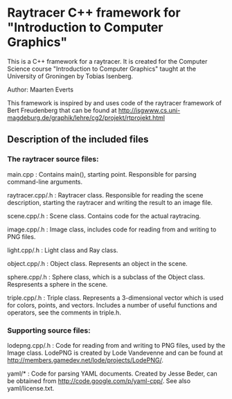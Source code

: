 Raytracer C++ framework for "Introduction to Computer Graphics"
===============================================================

This is a C++ framework for a raytracer. It is created for the Computer
Science course "Introduction to Computer Graphics" taught at the 
University of Groningen by Tobias Isenberg.

Author: Maarten Everts

This framework is inspired by and uses code of the raytracer framework of 
Bert Freudenberg that can be found at
<http://isgwww.cs.uni-magdeburg.de/graphik/lehre/cg2/projekt/rtprojekt.html>

Description of the included files
---------------------------------

### The raytracer source files:

main.cpp
:	Contains main(), starting point. Responsible for parsing command-line
	arguments.
	
raytracer.cpp/.h
:	Raytracer class. Responsible for reading the scene description, starting
	the raytracer and writing the result to an image file.
	
scene.cpp/.h
:	Scene class. Contains code for the actual raytracing.
	
image.cpp/.h
:	Image class, includes code for reading from and writing to PNG files.
	
light.cpp/.h
:	Light class and Ray class.

object.cpp/.h
:	Object class. Represents an object in the scene.

sphere.cpp/.h
:	Sphere class, which is a subclass of the Object class. Respresents a
	sphere in the scene.
	
triple.cpp/.h
:	Triple class. Represents a 3-dimensional vector which is used for colors,
	points,	and vectors. Includes a number of useful functions and operators,
	see the comments in triple.h.

### Supporting source files:

lodepng.cpp/.h
:	Code for reading from and writing to PNG files, used by the Image class.
	LodePNG is created by Lode Vandevenne and can be found at
	<http://members.gamedev.net/lode/projects/LodePNG/>.

yaml/*
:	Code for parsing YAML documents. Created by Jesse Beder, can be obtained 
	from <http://code.google.com/p/yaml-cpp/>. See also yaml/license.txt.